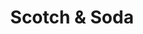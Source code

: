 ---
title: "Scotch & Soda"
url: /stuttgart/scotch-und-soda-eduard-breuninger-strasse/
shop: Kleidung
---
